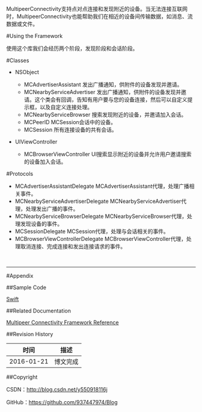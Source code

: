 MultipeerConnectivity支持点对点连接和发现附近的设备。当无法连接互联网时，MultipeerConnectivity也能帮助我们在相近的设备间传输数据，如消息、流数据或文件。

#Using the Framework

使用这个库我们会经历两个阶段，发现阶段和会话阶段。

#Classes

- NSObject
    - MCAdvertiserAssistant 发出广播通知，供附件的设备发现并邀请。
    - MCNearbyServiceAdvertiser 发出广播通知，供附件的设备发现并邀请。这个类会有回调，告知有用户要与您的设备连接，然后可以自定义提示框，以及自定义连接处理。
    - MCNearbyServiceBrowser 搜索发现附近的设备，并邀请加入会话。
    - MCPeerID MCSession会话中的设备。
    - MCSession 所有连接设备的共有会话。

- UIViewController
    - MCBrowserViewController UI搜索显示附近的设备并允许用户邀请搜索的设备加入会话。

#Protocols

- MCAdvertiserAssistantDelegate MCAdvertiserAssistant代理，处理广播相关事件。
- MCNearbyServiceAdvertiserDelegate MCNearbyServiceAdvertiser代理，处理发出广播的事件。
- MCNearbyServiceBrowserDelegate MCNearbyServiceBrowser代理，处理发现设备的事件。
- MCSessionDelegate MCSession代理，处理与会话相关的事件。
- MCBrowserViewControllerDelegate MCBrowserViewController代理，处理取消连接、完成连接和发出连接请求的事件。

&#160;

----------

#Appendix

##Sample Code

[Swift](https://github.com/937447974/Swift)

##Related Documentation

[Multipeer Connectivity Framework Reference](https://developer.apple.com/library/ios/documentation/MultipeerConnectivity/Reference/MultipeerConnectivityFramework/index.html)

##Revision History

| 时间 | 描述 |
| ---- | ---- |
| 2016-01-21 | 博文完成 |

##Copyright

CSDN：http://blog.csdn.net/y550918116j

GitHub：https://github.com/937447974/Blog